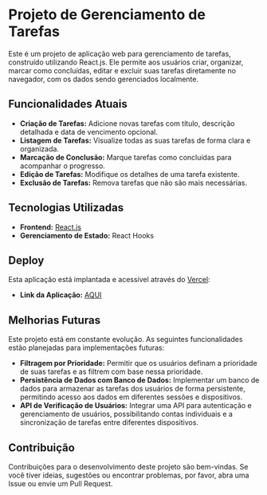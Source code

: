 # Projeto de Gerenciamento de Tarefas

Este é um projeto de aplicação web para gerenciamento de tarefas, construído utilizando React.js. Ele permite aos usuários criar, organizar, marcar como concluídas, editar e excluir suas tarefas diretamente no navegador, com os dados sendo gerenciados localmente.

## Funcionalidades Atuais

* **Criação de Tarefas:** Adicione novas tarefas com título, descrição detalhada e data de vencimento opcional.
* **Listagem de Tarefas:** Visualize todas as suas tarefas de forma clara e organizada.
* **Marcação de Conclusão:** Marque tarefas como concluídas para acompanhar o progresso.
* **Edição de Tarefas:** Modifique os detalhes de uma tarefa existente.
* **Exclusão de Tarefas:** Remova tarefas que não são mais necessárias.

## Tecnologias Utilizadas

* **Frontend:** [React.js](https://react.dev/)
* **Gerenciamento de Estado:** React Hooks

## Deploy

Esta aplicação está implantada e acessível através do [Vercel](https://vercel.com/):

* **Link da Aplicação:** [AQUI](https://gerencia-tarefa.vercel.app/)

## Melhorias Futuras

Este projeto está em constante evolução. As seguintes funcionalidades estão planejadas para implementações futuras:

* **Filtragem por Prioridade:** Permitir que os usuários definam a prioridade de suas tarefas e as filtrem com base nessa prioridade.
* **Persistência de Dados com Banco de Dados:** Implementar um banco de dados para armazenar as tarefas dos usuários de forma persistente, permitindo acesso aos dados em diferentes sessões e dispositivos.
* **API de Verificação de Usuários:** Integrar uma API para autenticação e gerenciamento de usuários, possibilitando contas individuais e a sincronização de tarefas entre diferentes dispositivos.

## Contribuição

Contribuições para o desenvolvimento deste projeto são bem-vindas. Se você tiver ideias, sugestões ou encontrar problemas, por favor, abra uma Issue ou envie um Pull Request.


